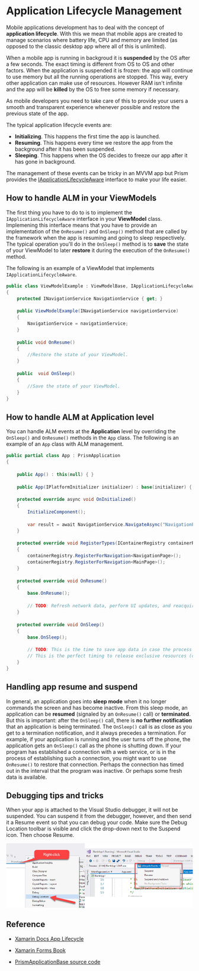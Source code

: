 # Application Lifecycle Management
Mobile applications development has to deal with the concept of __application lifecycle__. With this we mean that mobile apps are created to manage scenarios where battery life, CPU and memory are limited (as opposed to the classic desktop app where all of this is unlimited).

When a mobile app is running in backgroud it is __suspended__ by the OS after a few seconds. The exact timing is different from OS to OS and other factors. When the application is suspended it is frozen: the app will continue to use memory but all the running operations are stopped. This way, every other application can make use of resources. However RAM isn't infinite and the app will be __killed__ by the OS to free some memory if necessary.

As mobile developers you need to take care of this to provide your users a smooth and transparent experience whenever possible and restore the previous state of the app.

The typical application lifecycle events are:
+ __Initializing__. This happens the first time the app is launched.
+ __Resuming__. This happens every time we restore the app from the background after it has been suspended.
+ __Sleeping__. This happens when the OS decides to freeze our app after it has gone in background.

The management of these events can be tricky in an MVVM app but Prism provides the [IApplicationLifecycleAware](https://github.com/PrismLibrary/Prism/blob/master/Source/Xamarin/Prism.Forms/AppModel/IApplicationLifecycleAware.cs) interface to make your life easier.


## How to handle ALM in your ViewModels
The first thing you have to do to is to implement the `IApplicationLifecycleAware` interface in your __ViewModel__ class. Implemening this interface means that you have to provide an implementation of the `OnResume()` and `OnSleep()` method that are called by the framework when the app is resuming and going to sleep respectively. The typical operation you'll do in the `OnSleep()` method is to __save__ the state of your ViewModel to later __restore__ it during the execution of the `OnResume()` method.

The following is an example of a ViewModel that implements `IApplicationLifecycleAware`.

```csharp
public class ViewModelExample : ViewModelBase, IApplicationLifecycleAware
{
    protected INavigationService NavigationService { get; }

    public ViewModelExample(INavigationService navigationService)
    {
        NavigationService = navigationService;
    }

    public void OnResume()
    {
        //Restore the state of your ViewModel.
    }

    public  void OnSleep()
    {
        //Save the state of your ViewModel.
    }
}
```

## How to handle ALM at Application level
You can handle ALM events at the __Application__ level by overriding the `OnSleep()` and `OnResume()` methods in the `App` class.
The following is an example of an `App` class with ALM management.

```csharp
public partial class App : PrismApplication
{

    public App() : this(null) { }

    public App(IPlatformInitializer initializer) : base(initializer) { }

    protected override async void OnInitialized()
    {
        InitializeComponent();

        var result = await NavigationService.NavigateAsync("NavigationPage/MainPage");
    }

    protected override void RegisterTypes(IContainerRegistry containerRegistry)
    {
        containerRegistry.RegisterForNavigation<NavigationPage>();
        containerRegistry.RegisterForNavigation<MainPage>();
    }

    protected override void OnResume()
    {
        base.OnResume();

        // TODO: Refresh network data, perform UI updates, and reacquire resources like cameras, I/O devices, etc.
    }

    protected override void OnSleep()
    {
        base.OnSleep();

        // TODO: This is the time to save app data in case the process is terminated.
        // This is the perfect timing to release exclusive resources (camera, I/O devices, etc...)
    }
}
```

## Handling app resume and suspend
In general, an application goes into __sleep mode__ when it no longer commands the screen and has become inactive. From this sleep mode, an application can be __resumed__ (signaled by an `OnResume()` call) or __terminated__. But this is important: after the `OnSleep()` call, there is __no further notification__ that an application is being terminated. The `OnSleep()` call is as close as you get to a termination notification, and it always precedes a termination. For example, if your application is running and the user turns off the phone, the application gets an `OnSleep()` call as the phone is shutting down. If your program has established a connection with a web service, or is in the process of establishing such a connection, you might want to use `OnResume()` to restore that connection. Perhaps the connection has timed out in the interval that the program was inactive. Or perhaps some fresh data is available.


## Debugging tips and tricks
When your app is attached to the Visual Studio debugger, it will not be suspended. You can suspend it from the debugger, however, and then send it a Resume event so that you can debug your code. Make sure the Debug Location toolbar is visible and click the drop-down next to the Suspend icon. Then choose Resume.

![how to activate debug-location](images/xf-iapplicationlifecycleaware-debug-location.png)

## Reference
+ [Xamarin Docs App Lifecycle](https://docs.microsoft.com/en-us/xamarin/xamarin-forms/app-fundamentals/app-lifecycle)

+ [Xamarin Forms Book](https://xamarin.azureedge.net/developer/xamarin-forms-book/XamarinFormsBook-Ch06-Apr2016.pdf)

+ [PrismApplicationBase source code](https://github.com/PrismLibrary/Prism/blob/36dc541274edb3e1d1ee2957e1ae65aafbf6c0a1/Source/Xamarin/Prism.Forms/PrismApplicationBase.cs)

